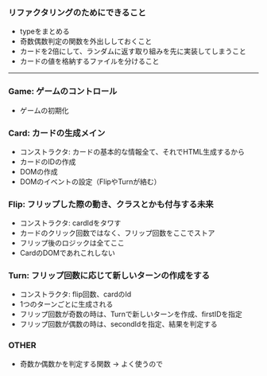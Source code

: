 ### リファクタリングのためにできること
- typeをまとめる
- 奇数偶数判定の関数を外出ししておくこと
- カードを2倍にして、ランダムに返す取り組みを先に実装してしまうこと
- カードの値を格納するファイルを分けること

---

### Game: ゲームのコントロール
- ゲームの初期化

### Card: カードの生成メイン
- コンストラクタ: カードの基本的な情報全て、それでHTML生成するから
- カードのIDの作成
- DOMの作成
- DOMのイベントの設定（FlipやTurnが絡む）

### Flip: フリップした際の動き、クラスとかも付与する未来
- コンストラクタ: cardIdをタワす
- カードのクリック回数ではなく、フリップ回数をここでストア
- フリップ後のロジックは全てここ
- CardのDOMであれこれしない

### Turn: フリップ回数に応じて新しいターンの作成をする
- コンストラクタ: flip回数、cardのId
- 1つのターンごとに生成される
- フリップ回数が奇数の時は、Turnで新しいターンを作成、firstIDを指定
- フリップ回数が偶数の時は、secondIdを指定、結果を判定する

### OTHER
- 奇数か偶数かを判定する関数 -> よく使うので